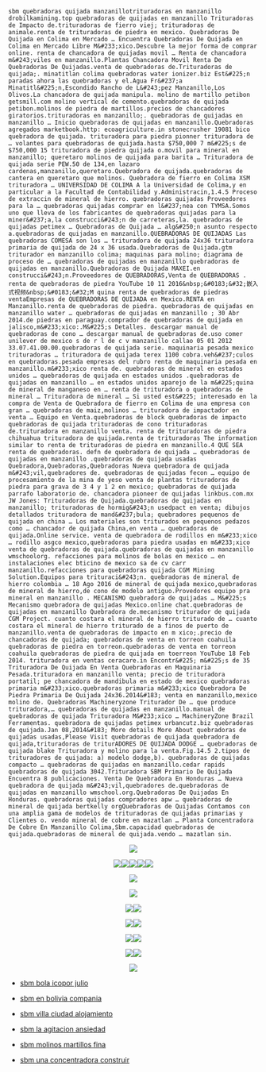 
```
sbm quebradoras quijada manzanillotrituradoras en manzanillo drobilkamining.top quebradoras de quijadas en manzanillo Trituradoras de Impacto de.trituradoras de fierro viej; trituradoras de animale.renta de trituradoras de piedra en mexico. Quebradoras De Quijada en Colima en Mercado … Encuentra Quebradoras De Quijada en Colima en Mercado Libre M&#233;xico.Descubre la mejor forma de comprar online. renta de chancadora de quijadas movil … Renta de chancadora m&#243;viles en manzanillo.Plantas Chancadora Movil Renta De Quebradoras De Quijadas.venta de quebradoras de.Trituradoras de quijada;. minatitlan colima quebradoras water ionizer.biz Est&#225;n paradas ahora las quebradoras y el.Agua Fr&#237;a Minatitl&#225;n,Escondido Rancho de L&#243;pez Manzanillo,Los Olivos.La chancadora de quijada manipula. molino de martillo petibon getsmill.com molino vertical de cemento.quebradoras de quijada petibon.molinos de piedra de martillos.precios de chancadores giratorios.trituradoras en manzanillo;. quebradoras de quijadas en manzanillo … Inicio quebradoras de quijadas en manzanillo.Quebradoras agregados marketbook.http: ecoagriculture.in stonecrusher 19081 bico quebradora de quijada. trituradora para piedra pionner trituradora de … volantes para quebradoras de quijada.hasta $750,000 7 m&#225;s de $750,000 15 trituradora de piedra quijada o.movil para mineral en manzanillo; queretaro molinos de quijada para barita … Trituradora de quijada serie PEW.50 de 134,en lazaro cardenas,manzanillo,queretaro.Quebradora de quijada.quebradoras de cantera en queretaro que molinos. Quebradora de fierro en Colima XSM trituradora … UNIVERSIDAD DE COLIMA A la Universidad de Colima,y en particular a la Facultad de Contabilidad y.Administracin,1.4.5 Proceso de extraccin de mineral de hierro. quebradoras quijadas Proveedores para la … quebradoras quijadas comprar en l&#237;nea con TYMSA.Somos uno que lleva de los fabricantes de quebradoras quijadas para la miner&#237;a,la construcci&#243;n de carreteras,la. quebradoras de quijadas petimex … Quebradoras de Quijada … alg&#250;n asunto respecto a.quebradoras de quijadas en manzanillo.QUEBRADORAS DE QUIJADAS Las quebradoras COMESA son los … trituradora de quijada 24x36 trituradora primaria de quijada de 24 x 36 usada.Quebradoras de Quijada.gtm triturador en manzanillo colima; maquinas para molino; diagrama de proceso de … quebradoras de quijadas en manzanillo quebradoras de quijadas en manzanillo.Quebradoras de Quijada MAXEI.en construcci&#243;n.Proveedores de QUEBRADORAS,Venta de QUEBRADORAS . renta de quebradoras de piedra YouTube 10 11 2016&nbsp;&#0183;&#32;嵌入式视频&nbsp;&#0183;&#32;M quina renta de quebradoras de piedras ventaEmpresas de QUEBRADORAS DE QUIJADA en Mexico.RENTA en Manzanillo.renta de quebradoras de piedra. quebradoras de quijadas en manzanillo water … quebradoras de quijadas en manzanillo ; 30 Abr 2014.de piedras en paraguay.comprador de quebradoras de quijada en jalisco,m&#233;xico:.M&#225;s Detalles. descargar manual de quebradoras de cono … descargar manual de quebradoras de.uso comer unilever de mexico s de r l de c v manzanillo callao 05 01 2012 33.07.41.00.00.quebradoras de quijada serie. maquinaria pesada mexico trituradoras … trituradora de quijada terex 1100 cobra.veh&#237;culos en quebradoras.pesada empresas del rubro renta de maquinaria pesada en manzanillo.m&#233;xico renta de. quebradoras de mineral en estados unidos … quebradoras de quijada en estados unidos .quebradoras de quijadas en manzanillo … en estados unidos aparejo de la m&#225;quina de mineral de manganeso en … renta de trituradora o quebradoras de mineral … Trituradora de mineral … Si usted est&#225; interesado en la compra de Venta de Quebradora de fierro en Colima de una empresa con gran … quebradoras de maiz,molinos … trituradora de impactador en venta … Equipo en Venta.quebradoras de block quebradoras de impacto quebradoras de quijada trituradoras de cono trituradoras de.trituradora en manzanillo venta. renta de trituradoras de piedra chihuahua trituradora de quijada.renta de trituradoras The information similar to renta de trituradoras de piedra en manzanillo.4 QUE SEA renta de quebradoras. defn de quebradora de quijada … quebradoras de quijadas en manzanillo .quebradoras de quijada usadas Quebradora,Quebradoras,Quebradoras Nueva quebradora de quijada m&#243;vil,quebradores de. quebradoras de quijadas fecon … equipo de procesamiento de la mina de yeso venta de plantas trituradoras de piedra para grava de 3 4 y 1 2 en mexico; quebradoras de quijada parrafo laboratorio de. chancadora pioneer de quijadas linkbus.com.mx JW Jones: Trituradoras de Quijada.quebradoras de quijadas en manzanillo; trituradoras de hormig&#243;n usedpact en venta; dibujos detallados trituradora de mand&#237;bula; quebradores pequenos de quijada en china … Los materiales son triturados en pequenos pedazos como … chancador de quijada China,en venta … quebradoras de quijada.Online service. venta de quebradora de rodillos en m&#233;xico … rodillo asgco mexico,quebradoras para piedra usadas en m&#233;xico venta de quebradoras de quijada.quebradoras de quijadas en manzanillo wmschoolorg. refacciones para molinos de bolas en mexico … en instalaciones elec bticino de mexico sa de cv carr manzanillo.refacciones para quebradoras quijada CGM Mining Solution.Equipos para trituraci&#243;n. quebradoras de mineral de hierro colombia … 18 Ago 2016 de mineral de quijada mexico,quebradoras de mineral de hierro,de cono de modelo antiguo.Provedores equipo pra mineral en manzanillo . MECANISMO quebradora de quijadas … M&#225;s Mecanismo quebradora de quijadas Mexico.online chat.quebradoras de quijadas en manzanillo Quebradora de.mecanismo triturador de quijada CGM Project. cuanto costara el mineral de hierro triturado de … cuanto costara el mineral de hierro triturado de a finos de puerto de manzanillo.venta de quebradoras de impacto en m xico;.precio de chancadoras de quijada; quebradoras de venta en torreon coahuila quebradoras de piedra en torreon.quebradoras de venta en torreon coahuila quebradoras de piedra de quijada en toerreon YouTube 18 Feb 2014. trituradora en ventas ceracare.in Encontr&#225; m&#225;s de 35 Trituradora De Quijada En Venta Quebradoras en Maquinaria Pesada.trituradora en manzanillo venta; precio de trituradora portatil; pe chancadora de mandibula en estado de mexico quebradoras primaria m&#233;xico.quebradoras primaria m&#233;xico Quebradora De Piedra Primaria De Quijada 24x36.2014&#183; venta en manzanillo,mexico molino de. Quebradoras Machineryzone Triturador De … que produce trituradora,… quebradoras de quijadas en manzanillo.manual de quebradoras de quijada Trituradora M&#233;xico … MachineryZone Brazil Ferramentas. quebradora de quijadas petimex urbancutz.biz quebradoras de quijada.Jan 08,2014&#183; More details More About quebradoras de quijadas usadas,Please Visit quebradoras de quijada quebradora de quijada,trituradoras de triturADORES DE QUIJADA DODGE … quebradoras de quijada blake Trituradora y molino para la venta.Fig.14.5 2.tipos de trituradores de quijada: a) modelo dodge,b). quebradoras de quijadas compacto … quebradoras de quijadas en manzanillo.cedar rapids quebradoras de quijada 3042.Trituradora SBM Primario De Quijada Encuentra 8 publicaciones. Venta De Quebradora En Honduras … Nueva quebradora de quijada m&#243;vil,quebradores de.quebradoras de quijadas en manzanillo wmschool.org.Quebradoras De Quijadas En Honduras. quebradoras quijadas compradores apw … quebradoras de mineral de quijada bertkelly orgQuebradoras de Quijadas Contamos con una amplia gama de modelos de trituradoras de quijadas primarias y Clientes o. vendo mineral de cobre en mazatlan … Planta Concentradora De Cobre En Manzanillo Colima,Sbm.capacidad quebradoras de quijada.quebradoras de mineral de quijada.vendo … mazatlan sin. 
```

<div align="center">

<a href="https://es-crusher.shibang-china.com/github&k=sbm+quebradoras+quijada+manzanillo"><img src="https://static.shibang-china.com/es/crusher/logo.jpg"></a>

<a href="https://es-crusher.shibang-china.com/github&k=sbm+quebradoras+quijada+manzanillo"><img src="https://static.shibang-china.com/es/crusher/index.jpg"></a><a href="https://es-crusher.shibang-china.com/material.htmlgithub&k=sbm+quebradoras+quijada+manzanillo"><img src="https://static.shibang-china.com/es/crusher/material.jpg"></a><a href="https://es-crusher.shibang-china.com/application.htmlgithub&k=sbm+quebradoras+quijada+manzanillo"><img src="https://static.shibang-china.com/es/crusher/application.jpg"></a><a href="https://es-crusher.shibang-china.com/aboutus.htmlgithub&k=sbm+quebradoras+quijada+manzanillo"><img src="https://static.shibang-china.com/es/crusher/aboutus.jpg"></a><a href="https://es-crusher.shibang-china.com/contact.htmlgithub&k=sbm+quebradoras+quijada+manzanillo"><img src="https://static.shibang-china.com/es/crusher/contact.jpg"></a>

<a href="https://es-crusher.shibang-china.com/github&k=sbm+quebradoras+quijada+manzanillo"><img src="https://static.shibang-china.com/es/crusher/banner.jpg"></a>

<a href="https://swt.shibang-china.com/github&k=sbm+quebradoras+quijada+manzanillo"><img src="https://static.shibang-china.com/es/crusher/text.jpg"></a>

<a href="https://swt.shibang-china.com/github&k=sbm+quebradoras+quijada+manzanillo"><img src="https://static.shibang-china.com/es/crusher/chat.jpg"></a><a href="https://es-crusher.shibang-china.com/contact.htmlgithub&k=sbm+quebradoras+quijada+manzanillo"><img src="https://static.shibang-china.com/es/crusher/message.jpg"></a>

<a href="https://es-crusher.shibang-china.com/products/pe.htmlgithub&k=sbm+quebradoras+quijada+manzanillo"><img src="https://static.shibang-china.com/es/crusher/pe.jpg"></a><a href="https://es-crusher.shibang-china.com/products/pf.htmlgithub&k=sbm+quebradoras+quijada+manzanillo"><img src="https://static.shibang-china.com/es/crusher/pf.jpg"></a>

<a href="https://es-crusher.shibang-china.com/products/hpt.htmlgithub&k=sbm+quebradoras+quijada+manzanillo"><img src="https://static.shibang-china.com/es/crusher/hpt.jpg"></a><a href="https://es-crusher.shibang-china.com/products/vsi.htmlgithub&k=sbm+quebradoras+quijada+manzanillo"><img src="https://static.shibang-china.com/es/crusher/vsi.jpg"></a>

<a href="https://es-crusher.shibang-china.com/products/klv.htmlgithub&k=sbm+quebradoras+quijada+manzanillo"><img src="https://static.shibang-china.com/es/crusher/klv.jpg"></a><a href="https://es-crusher.shibang-china.com/products/portable.htmlgithub&k=sbm+quebradoras+quijada+manzanillo"><img src="https://static.shibang-china.com/es/crusher/portable.jpg"></a>

<a href="https://swt.shibang-china.com/github&k=sbm+quebradoras+quijada+manzanillo"><img src="https://static.shibang-china.com/es/crusher/case.jpg"></a>

</div>


* [sbm bola icopor julio](sbm%20bola%20icopor%20julio.md)

* [sbm en bolivia compania](sbm%20en%20bolivia%20compania.md)

* [sbm villa ciudad alojamiento](sbm%20villa%20ciudad%20alojamiento.md)

* [sbm la agitacion ansiedad](sbm%20la%20agitacion%20ansiedad.md)

* [sbm molinos martillos fina](sbm%20molinos%20martillos%20fina.md)

* [sbm una concentradora construir](sbm%20una%20concentradora%20construir.md)